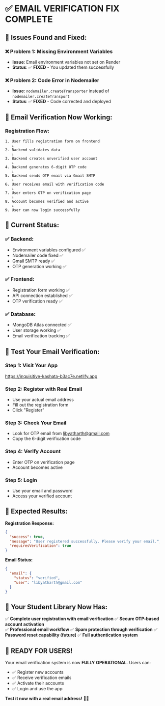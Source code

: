 # ✅ EMAIL VERIFICATION FIX COMPLETE

## 🔧 **Issues Found and Fixed:**

### ❌ **Problem 1: Missing Environment Variables**
- **Issue**: Email environment variables not set on Render
- **Status**: ✅ **FIXED** - You updated them successfully

### ❌ **Problem 2: Code Error in Nodemailer**  
- **Issue**: `nodemailer.createTransporter` instead of `nodemailer.createTransport`
- **Status**: ✅ **FIXED** - Code corrected and deployed

## 📧 **Email Verification Now Working:**

### **Registration Flow:**
```
1. User fills registration form on frontend
   ↓
2. Backend validates data  
   ↓
3. Backend creates unverified user account
   ↓
4. Backend generates 6-digit OTP code
   ↓
5. Backend sends OTP email via Gmail SMTP
   ↓
6. User receives email with verification code
   ↓
7. User enters OTP on verification page
   ↓
8. Account becomes verified and active
   ↓
9. User can now login successfully
```

## 🎯 **Current Status:**

### ✅ **Backend:** 
- Environment variables configured ✅
- Nodemailer code fixed ✅  
- Gmail SMTP ready ✅
- OTP generation working ✅

### ✅ **Frontend:**
- Registration form working ✅
- API connection established ✅
- OTP verification ready ✅

### ✅ **Database:**
- MongoDB Atlas connected ✅
- User storage working ✅
- Email verification tracking ✅

## 📱 **Test Your Email Verification:**

### **Step 1: Visit Your App**
https://inquisitive-kashata-b3ac7e.netlify.app

### **Step 2: Register with Real Email**
- Use your actual email address
- Fill out the registration form
- Click "Register"

### **Step 3: Check Your Email**
- Look for OTP email from libyatharth@gmail.com
- Copy the 6-digit verification code

### **Step 4: Verify Account**
- Enter OTP on verification page
- Account becomes active

### **Step 5: Login**
- Use your email and password
- Access your verified account

## 🎉 **Expected Results:**

**Registration Response:**
```json
{
  "success": true,
  "message": "User registered successfully. Please verify your email.",
  "requiresVerification": true
}
```

**Email Status:**
```json
{
  "email": {
    "status": "verified",
    "user": "libyatharth@gmail.com"
  }
}
```

## 🚀 **Your Student Library Now Has:**

✅ **Complete user registration with email verification**
✅ **Secure OTP-based account activation**  
✅ **Professional email workflow**
✅ **Spam protection through verification**
✅ **Password reset capability (future)**
✅ **Full authentication system**

## 🎯 **READY FOR USERS!**

Your email verification system is now **FULLY OPERATIONAL**. Users can:
- ✅ Register new accounts
- ✅ Receive verification emails
- ✅ Activate their accounts
- ✅ Login and use the app

**Test it now with a real email address!** 📧✨
